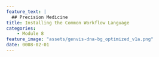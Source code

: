 ```yaml
---
feature_text: |
  ## Precision Medicine
title: Installing the Common Workflow Language
categories:
    - Module 8
feature_image: "assets/genvis-dna-bg_optimized_v1a.png"
date: 0008-02-01
---
```

